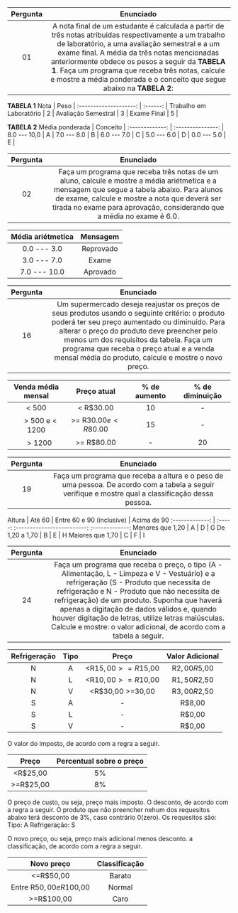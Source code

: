 Pergunta | Enunciado
:---------: | :------:
  01     | A nota final de um estudante é calculada a partir de três notas atríbuidas respectivamente a um trabalho de laboratório, a uma avaliação semestral e a um exame final. A média da três notas mencionadas anteriormente obdece os pesos a seguir da **TABELA 1**. Faça um programa que receba três notas, calcule e mostre a média ponderada e o conceito que segue abaixo na **TABELA 2**:

**TABELA 1**
Nota                    |    Peso   |
:--------------------:  |  :------: |
Trabalho em Laboratório |      2    |
Avaliação Semestral     |      3    |
Exame Final             |      5    |

**TABELA 2**
Média ponderada        |      Conceito     |
:-------------:        | :---------------: |
8.0 --- 10,0           |         A         |
7.0 --- 8.0            |         B         |
6.0 --- 7.0            |         C         |
5.0 --- 6.0            |         D         |
0.0 --- 5.0            |         E         |

Pergunta | Enunciado
:---------: | :------:
  02     | Faça um programa que receba três notas de um aluno, calcule e mostre a média ariétmetica e a mensagem que segue a tabela abaixo. Para alunos de exame, calcule e mostre a nota que deverá ser tirada no exame para aprovação, considerando que a média no exame é 6.0.

Média ariétmetica  |   Mensagem    |
:------------:     | :----------:  |
0.0 --- 3.0        |   Reprovado   |
3.0 --- 7.0        |     Exame     |
7.0 --- 10.0       |   Aprovado    |


Pergunta | Enunciado
:---------: | :------:
  16     | Um supermercado deseja reajustar os preços de seus produtos usando o seguinte critério: o produto poderá ter seu preço aumentado ou diminuído. Para alterar o preço do produto deve preencher pelo menos um dos requisitos da tabela. Faça um programa que receba o preço atual e a venda mensal média do produto, calcule e mostre o novo preço. 

Venda média mensal |   Preço atual          | % de aumento | % de diminuição
:----------------: | :------------:         | :----------: | :------------:
  < 500            | < R$30.00              |      10      |      -       
ㅤ > 500 e < 1200   | >= R$30.00 e < R$80.00 |      15      |      -
 ㅤ> 1200           | >= R$80.00             |      -       |      20
 
 
 Pergunta  | Enunciado
 :-------: | :----------:
 19        | Faça um programa que receba a altura e o peso de uma pessoa. De acordo com a tabela a seguir verifique e mostre qual a classificação dessa pessoa.
 
 Altura           | Até 60 | Entre 60 e 90 (inclusive) | Acima de 90
 :-------------:  | :-----: :-------------------------: :-------------:
 Menores que 1,20 |    A   |            D              | G 
 De 1,20 a 1,70   |    B   |            E              | H
 Maiores que 1,70 |    C   |            F              | I
 
 
 
 Pergunta | Enunciado
 :--------: | :-------:
 24    | Faça um programa que receba o preço, o tipo (A - Alimentação, L - Limpeza e V - Vestuário) e a refrigeração (S - Produto que necessita de refrigeração e N - Produto que não necessita de refrigeração) de um produto. Suponha que haverá apenas a digitação de dados válidos e, quando houver digitação de letras, utilize letras maiúsculas. Calcule e mostre: o valor adicional, de acordo com a tabela a seguir.
 
 Refrigeração  |  Tipo   | Preço  | Valor Adicional
 :-----------: | :-----: | :---:  | :-------------:
 N             | A       |      <R$15,00  >=R$15,00    |  R$2,00  R$5,00   
 N           |  L   |      <R$10,00  >=R$10,00     |  R$1,50  R$2,50      
 N         |    V   |  <R$30,00 >=30,00      |      R$3,00  R$2,50
 S         | A     |      -       |      R$8,00 
 S         | L           |      -     |     R$0,00
 S        | V          |      -       |      R$0,00
 
 O valor do imposto, de acordo com a regra a seguir.
 
 Preço  |  Percentual sobre o preço   |
 :---: | :--------------------------: |
 <R$25,00  |  5%                      |
 >=R$25,00  | 8%                      |
 
 O preço de custo, ou seja, preço mais imposto.
 O desconto, de acordo com a regra a seguir.
 O produto que não preencher nehum dos requesitos abaixo terá desconto de 3%, caso contrário 0(zero).
 Os requesitos são:
 Tipo: A
 Refrigeração: S
 
 O novo preço, ou seja, preço mais adicional menos desconto.
 a classificação, de acordo com a regra a seguir.
 
 Novo preço                |   Classificação   |
 :------------------:      | :---------------: |
 <=R$50,00                 | Barato            |
 Entre R$50,00 e R$100,00  | Normal            |
 >=R$100,00                | Caro              |
 
 
